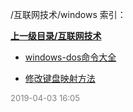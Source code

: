 /互联网技术/windows 索引：


**[上一级目录/互联网技术](/互联网技术/index.md)**

- [windows-dos命令大全](/互联网技术/windows/windows-dos命令大全.md)

- [修改键盘映射方法](/互联网技术/windows/修改键盘映射方法.md)


<font size=2 color='grey'> 2019-04-03 16:05 </font>